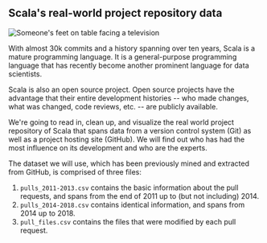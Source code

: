 ## Scala's real-world project repository data
<p><img src="https://www.google.com/url?sa=i&url=https%3A%2F%2Fjahed.net%2F%25D9%2585%25D8%25A7-%25D9%2587%25D9%2588-%25D9%2585%25D9%2588%25D9%2582%25D8%25B9-github-%25D9%2588%25D9%2584%25D9%2585%25D8%25A7%25D8%25B0%25D8%25A7-%25D9%258A%25D8%25B3%25D8%25AA%25D8%25AE%25D8%25AF%25D9%2585&psig=AOvVaw2dVKsOnj3NHMiwi7xSzER2&ust=1633395754540000&source=images&cd=vfe&ved=0CAsQjRxqFwoTCOCi0L_Hr_MCFQAAAAAdAAAAABAU" alt="Someone's feet on table facing a television"></p>
<p>With almost 30k commits and a history spanning over ten years, Scala is a mature programming language. It is a general-purpose programming language that has recently become another prominent language for data scientists.</p>
<p>Scala is also an open source project. Open source projects have the advantage that their entire development histories -- who made changes, what was changed, code reviews, etc. -- are publicly available. </p>
<p>We're going to read in, clean up, and visualize the real world project repository of Scala that spans data from a version control system (Git) as well as a project hosting site (GitHub). We will find out who has had the most influence on its development and who are the experts.</p>
<p>The dataset we will use, which has been previously mined and extracted from GitHub, is comprised of three files:</p>
<ol>
<li><code>pulls_2011-2013.csv</code> contains the basic information about the pull requests, and spans from the end of 2011 up to (but not including) 2014.</li>
<li><code>pulls_2014-2018.csv</code> contains identical information, and spans from 2014 up to 2018.</li>
<li><code>pull_files.csv</code> contains the files that were modified by each pull request.</li>
</ol>
